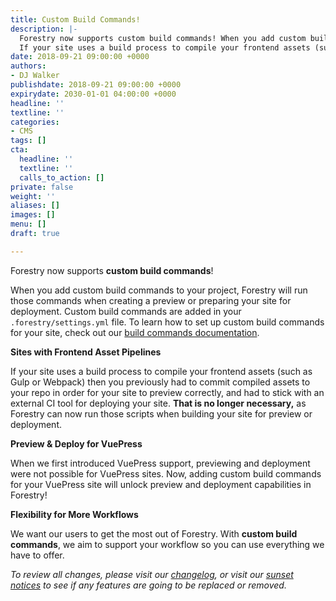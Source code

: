 ```yaml
---
title: Custom Build Commands!
description: |-
  Forestry now supports custom build commands! When you add custom build commands to your project, Forestry will run those commands when creating a preview or preparing your site for deployment.
  If your site uses a build process to compile your frontend assets (such as Gulp or Webpack,) Forestry can now run those scripts when building your site for preview or deployment.
date: 2018-09-21 09:00:00 +0000
authors:
- DJ Walker
publishdate: 2018-09-21 09:00:00 +0000
expirydate: 2030-01-01 04:00:00 +0000
headline: ''
textline: ''
categories:
- CMS
tags: []
cta:
  headline: ''
  textline: ''
  calls_to_action: []
private: false
weight: ''
aliases: []
images: []
menu: []
draft: true

---
```

Forestry now supports **custom build commands**!

When you add custom build commands to your project, Forestry will run those commands when creating a preview or preparing your site for deployment. Custom build commands are added in your `.forestry/settings.yml` file. To learn how to set up custom build commands for your site, check out our [build commands documentation](/docs/settings/build-commands/).

**Sites with Frontend Asset Pipelines**

If your site uses a build process to compile your frontend assets (such as Gulp or Webpack) then you previously had to commit compiled assets to your repo in order for your site to preview correctly, and had to stick with an external CI tool for deploying your site. **That is no longer necessary,** as Forestry can now run those scripts when building your site for preview or deployment.

**Preview & Deploy for VuePress**

When we first introduced VuePress support, previewing and deployment were not possible for VuePress sites. Now, adding custom build commands for your VuePress site will unlock preview and deployment capabilities in Forestry!

**Flexibility for More Workflows**

We want our users to get the most out of Forestry. With **custom build commands**, we aim to support your workflow so you can use everything we have to offer.

_To review all changes, please visit our_ [_changelog_](/docs/changelog/)_, or visit our_ [_sunset notices_](/docs/sunset/) _to see if any features are going to be replaced or removed._